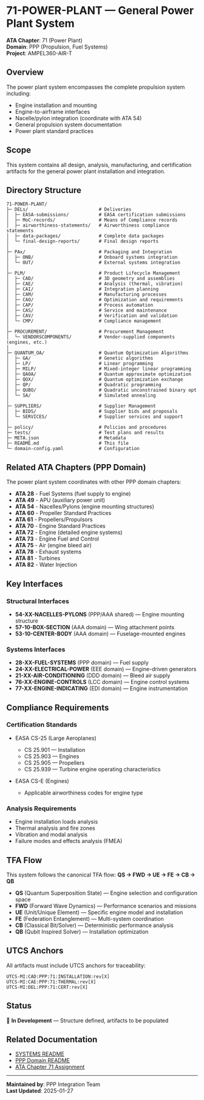 # 71-POWER-PLANT — General Power Plant System

**ATA Chapter**: 71 (Power Plant)  
**Domain**: PPP (Propulsion, Fuel Systems)  
**Project**: AMPEL360-AIR-T

## Overview

The power plant system encompasses the complete propulsion system including:
- Engine installation and mounting
- Engine-to-airframe interfaces
- Nacelle/pylon integration (coordinate with ATA 54)
- General propulsion system documentation
- Power plant standard practices

## Scope

This system contains all design, analysis, manufacturing, and certification artifacts for the general power plant installation and integration.

## Directory Structure

```
71-POWER-PLANT/
├─ DELs/                          # Deliveries
│  ├─ EASA-submissions/           # EASA certification submissions
│  ├─ MoC-records/                # Means of Compliance records
│  ├─ airworthiness-statements/   # Airworthiness compliance statements
│  ├─ data-packages/              # Complete data packages
│  └─ final-design-reports/       # Final design reports
│
├─ PAx/                           # Packaging and Integration
│  ├─ ONB/                        # Onboard systems integration
│  └─ OUT/                        # External systems integration
│
├─ PLM/                           # Product Lifecycle Management
│  ├─ CAD/                        # 3D geometry and assemblies
│  ├─ CAE/                        # Analysis (thermal, vibration)
│  ├─ CAI/                        # Integration planning
│  ├─ CAM/                        # Manufacturing processes
│  ├─ CAO/                        # Optimization and requirements
│  ├─ CAP/                        # Process automation
│  ├─ CAS/                        # Service and maintenance
│  ├─ CAV/                        # Verification and validation
│  └─ CMP/                        # Compliance management
│
├─ PROCUREMENT/                   # Procurement Management
│  └─ VENDORSCOMPONENTS/          # Vendor-supplied components (engines, etc.)
│
├─ QUANTUM_OA/                    # Quantum Optimization Algorithms
│  ├─ GA/                         # Genetic algorithms
│  ├─ LP/                         # Linear programming
│  ├─ MILP/                       # Mixed-integer linear programming
│  ├─ QAOA/                       # Quantum approximate optimization
│  ├─ QOX/                        # Quantum optimization exchange
│  ├─ QP/                         # Quadratic programming
│  ├─ QUBO/                       # Quadratic unconstrained binary opt
│  └─ SA/                         # Simulated annealing
│
├─ SUPPLIERS/                     # Supplier Management
│  ├─ BIDS/                       # Supplier bids and proposals
│  └─ SERVICES/                   # Supplier services and support
│
├─ policy/                        # Policies and procedures
├─ tests/                         # Test plans and results
├─ META.json                      # Metadata
├─ README.md                      # This file
└─ domain-config.yaml             # Configuration
```

## Related ATA Chapters (PPP Domain)

The power plant system coordinates with other PPP domain chapters:

- **ATA 28** - Fuel Systems (fuel supply to engine)
- **ATA 49** - APU (auxiliary power unit)
- **ATA 54** - Nacelles/Pylons (engine mounting structures)
- **ATA 60** - Propeller Standard Practices
- **ATA 61** - Propellers/Propulsors
- **ATA 70** - Engine Standard Practices
- **ATA 72** - Engine (detailed engine systems)
- **ATA 73** - Engine Fuel and Control
- **ATA 75** - Air (engine bleed air)
- **ATA 78** - Exhaust systems
- **ATA 81** - Turbines
- **ATA 82** - Water Injection

## Key Interfaces

### Structural Interfaces
- **54-XX-NACELLES-PYLONS** (PPP/AAA shared) — Engine mounting structure
- **57-10-BOX-SECTION** (AAA domain) — Wing attachment points
- **53-10-CENTER-BODY** (AAA domain) — Fuselage-mounted engines

### Systems Interfaces
- **28-XX-FUEL-SYSTEMS** (PPP domain) — Fuel supply
- **24-XX-ELECTRICAL-POWER** (EEE domain) — Engine-driven generators
- **21-XX-AIR-CONDITIONING** (DDD domain) — Bleed air supply
- **76-XX-ENGINE-CONTROLS** (LCC domain) — Engine control systems
- **77-XX-ENGINE-INDICATING** (EDI domain) — Engine instrumentation

## Compliance Requirements

### Certification Standards
- EASA CS-25 (Large Aeroplanes)
  - CS 25.901 — Installation
  - CS 25.903 — Engines
  - CS 25.905 — Propellers
  - CS 25.939 — Turbine engine operating characteristics

- EASA CS-E (Engines)
  - Applicable airworthiness codes for engine type

### Analysis Requirements
- Engine installation loads analysis
- Thermal analysis and fire zones
- Vibration and modal analysis
- Failure modes and effects analysis (FMEA)

## TFA Flow

This system follows the canonical TFA flow:
**QS → FWD → UE → FE → CB → QB**

- **QS** (Quantum Superposition State) — Engine selection and configuration space
- **FWD** (Forward Wave Dynamics) — Performance scenarios and missions
- **UE** (Unit/Unique Element) — Specific engine model and installation
- **FE** (Federation Entanglement) — Multi-system coordination
- **CB** (Classical Bit/Solver) — Deterministic performance analysis
- **QB** (Qubit Inspired Solver) — Installation optimization

## UTCS Anchors

All artifacts must include UTCS anchors for traceability:
```
UTCS-MI:CAD:PPP:71:INSTALLATION:rev[X]
UTCS-MI:CAE:PPP:71:THERMAL:rev[X]
UTCS-MI:DEL:PPP:71:CERT:rev[X]
```

## Status

🚧 **In Development** — Structure defined, artifacts to be populated

## Related Documentation

- [SYSTEMS README](../README.md)
- [PPP Domain README](../../README.md)
- [ATA Chapter 71 Assignment](../../../../../1-DIMENSIONS/CANONICAL-TAXONOMY/ata-chapters.csv)

---

**Maintained by**: PPP Integration Team  
**Last Updated**: 2025-01-27
